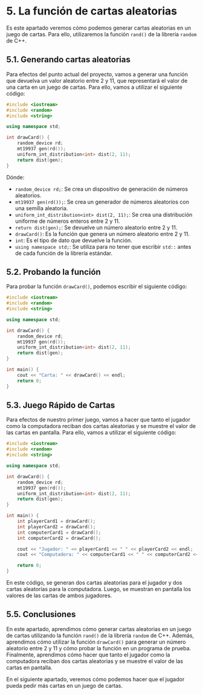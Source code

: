 # 5. La función de cartas aleatorias

Es este apartado veremos cómo podemos generar cartas aleatorias en un juego de cartas. Para ello, utilizaremos la
función `rand()` de la librería `random` de C++.

## 5.1. Generando cartas aleatorias

Para efectos del punto actual del proyecto, vamos a generar una función que devuelva un valor aleatorio entre 2 y 11,
que representará el valor de una carta en un juego de cartas. Para ello, vamos a utilizar el siguiente código:

```c++
#include <iostream>
#include <random>
#include <string>

using namespace std;

int drawCard() {
    random_device rd;
    mt19937 gen(rd());
    uniform_int_distribution<int> dist(2, 11);
    return dist(gen);
}
```

Dónde:

- `random_device rd;`: Se crea un dispositivo de generación de números aleatorios.
- `mt19937 gen(rd());`: Se crea un generador de números aleatorios con una semilla aleatoria.
- `uniform_int_distribution<int> dist(2, 11);`: Se crea una distribución uniforme de números enteros entre 2 y 11.
- `return dist(gen);`: Se devuelve un número aleatorio entre 2 y 11.
- `drawCard()`: Es la función que genera un número aleatorio entre 2 y 11.
- `int`: Es el tipo de dato que devuelve la función.
- `using namespace std;`: Se utiliza para no tener que escribir `std::` antes de cada función de la librería estándar.

## 5.2. Probando la función

Para probar la función `drawCard()`, podemos escribir el siguiente código:

```c++
#include <iostream>
#include <random>
#include <string>

using namespace std;

int drawCard() {
    random_device rd;
    mt19937 gen(rd());
    uniform_int_distribution<int> dist(2, 11);
    return dist(gen);
}

int main() {
    cout << "Carta: " << drawCard() << endl;
    return 0;
}
```

## 5.3. Juego Rápido de Cartas

Para efectos de nuestro primer juego, vamos a hacer que tanto el jugador como la computadora reciban dos cartas
aleatorias y se muestre el valor de las cartas en pantalla. Para ello, vamos a utilizar el siguiente código:

```c++
#include <iostream>
#include <random>
#include <string>

using namespace std;

int drawCard() {
    random_device rd;
    mt19937 gen(rd());
    uniform_int_distribution<int> dist(2, 11);
    return dist(gen);
}

int main() {
    int playerCard1 = drawCard();
    int playerCard2 = drawCard();
    int computerCard1 = drawCard();
    int computerCard2 = drawCard();

    cout << "Jugador: " << playerCard1 << " " << playerCard2 << endl;
    cout << "Computadora: " << computerCard1 << " " << computerCard2 << endl;

    return 0;
}
```

En este código, se generan dos cartas aleatorias para el jugador y dos cartas aleatorias para la computadora. Luego, se
muestran en pantalla los valores de las cartas de ambos jugadores.

## 5.5. Conclusiones

En este apartado, aprendimos cómo generar cartas aleatorias en un juego de cartas utilizando la función `rand()` de la
librería `random` de C++. Además, aprendimos cómo utilizar la función `drawCard()` para generar un número aleatorio
entre 2 y 11 y cómo probar la función en un programa de prueba. Finalmente, aprendimos cómo hacer que tanto el jugador
como la computadora reciban dos cartas aleatorias y se muestre el valor de las cartas en pantalla.

En el siguiente apartado, veremos cómo podemos hacer que el jugador pueda pedir más cartas en un juego de cartas.